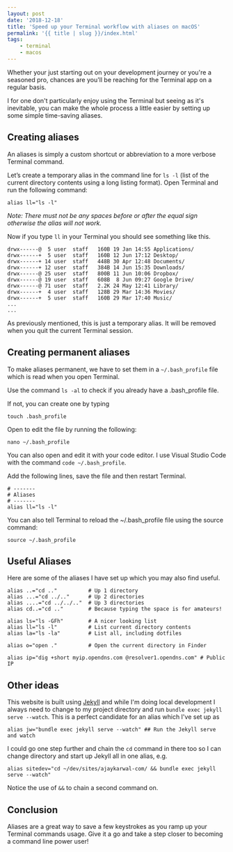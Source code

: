 ```yaml
---
layout: post
date: '2018-12-18'
title: 'Speed up your Terminal workflow with aliases on macOS'
permalink: '{{ title | slug }}/index.html'
tags:
    - terminal
    - macos
---
```


Whether your just starting out on your development journey or you're a seasoned pro, chances are you'll be reaching for the Terminal app on a regular basis.

I for one don't particularly enjoy using the Terminal but seeing as it's inevitable, you can make the whole process a little easier by setting up some simple time-saving aliases.

## Creating aliases

An aliases is simply a custom shortcut or abbreviation to a more verbose Terminal command.

Let’s create a temporary alias in the command line for `ls -l` (list of the current directory contents using a long listing format). Open Terminal and run the following command:

```shell
alias ll="ls -l"
```

_Note: There must not be any spaces before or after the equal sign otherwise the alias will not work._

Now if you type `ll` in your Terminal you should see something like this.

```shell
drwx------@  5 user  staff   160B 19 Jan 14:55 Applications/
drwx------+  5 user  staff   160B 12 Jun 17:12 Desktop/
drwx------+ 14 user  staff   448B 30 Apr 12:48 Documents/
drwx------+ 12 user  staff   384B 14 Jun 15:35 Downloads/
drwx------@ 25 user  staff   800B 11 Jun 10:06 Dropbox/
drwx------@ 19 user  staff   608B  8 Jun 09:27 Google Drive/
drwx------@ 71 user  staff   2.2K 24 May 12:41 Library/
drwx------+  4 user  staff   128B 29 Mar 14:36 Movies/
drwx------+  5 user  staff   160B 29 Mar 17:40 Music/
...
...
```

As previously mentioned, this is just a temporary alias. It will be removed when you quit the current Terminal session.

## Creating permanent aliases

To make aliases permanent, we have to set them in a `~/.bash_profile` file which is read when you open Terminal.

Use the command `ls -al` to check if you already have a .bash_profile file.

If not, you can create one by typing

```shell
touch .bash_profile
```

Open to edit the file by running the following:

```shell
nano ~/.bash_profile
```

You can also open and edit it with your code editor. I use Visual Studio Code with the command `code ~/.bash_profile`.

Add the following lines, save the file and then restart Terminal.

```shell
# -------
# Aliases
# -------
alias ll="ls -l"
```

You can also tell Terminal to reload the ~/.bash_profile file using the source command:

```shell
source ~/.bash_profile
```

## Useful Aliases

Here are some of the aliases I have set up which you may also find useful.

```shell
alias ..="cd .."          # Up 1 directory
alias ...="cd ../.."      # Up 2 directories
alias ....="cd ../../.."  # Up 3 directories
alias cd..="cd .."        # Because typing the space is for amateurs!

alias ls="ls -GFh"        # A nicer looking list
alias ll="ls -l"          # List current directory contents
alias la="ls -la"         # List all, including dotfiles

alias o="open ."          # Open the current directory in Finder

alias ip="dig +short myip.opendns.com @resolver1.opendns.com" # Public IP
```

## Other ideas

This website is built using [Jekyll](http://jekyllrb.com) and while I'm doing local development I always need to change to my project directory and run `bundle exec jekyll serve --watch`. This is a perfect candidate for an alias which I've set up as

```shell
alias jw="bundle exec jekyll serve --watch" ## Run the Jekyll serve and watch
```

I could go one step further and chain the `cd` command in there too so I can change directory and start up Jekyll all in one alias, e.g.

```shell
alias sitedev="cd ~/dev/sites/ajaykarwal-com/ && bundle exec jekyll serve --watch"
```

Notice the use of `&&` to chain a second command on.

## Conclusion

Aliases are a great way to save a few keystrokes as you ramp up your Terminal commands usage. Give it a go and take a step closer to becoming a command line power user!
